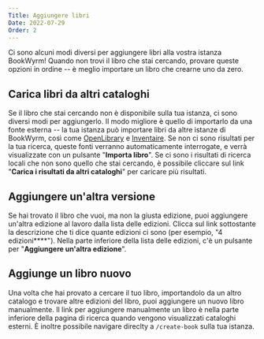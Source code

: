 ```yaml
---
Title: Aggiungere libri
Date: 2022-07-29
Order: 2
---
```


Ci sono alcuni modi diversi per aggiungere libri alla vostra istanza BookWyrm! Quando non trovi il libro che stai cercando, provare queste opzioni in ordine -- è meglio importare un libro che crearne uno da zero.

## Carica libri da altri cataloghi

Se il libro che stai cercando non è disponibile sulla tua istanza, ci sono diversi modi per aggiungerlo. Il modo migliore è quello di importarlo da una fonte esterna -- la tua istanza può importare libri da altre istanze di BookWyrm, così come [OpenLibrary](http://openlibrary.org/) e [Inventaire](http://inventaire.io/). Se non ci sono risultati per la tua ricerca, queste fonti verranno automaticamente interrogate, e verrà visualizzate con un pulsante "**Importa libro**". Se ci sono i risultati di ricerca locali che non sono quello che stai cercando, è possibile cliccare sul link "**Carica i risultati da altri cataloghi**" per caricare più risultati.


## Aggiungere un'altra versione

Se hai trovato il libro che vuoi, ma non la giusta edizione, puoi aggiungere un'altra edizione al lavoro dalla lista delle edizioni. Clicca sul link sottostante la descrizione che ti dice quante edizioni ci sono (per esempio, "4 edizioni****"). Nella parte inferiore della lista delle edizioni, c'è un pulsante per "**Aggiungere un'altra edizione**".

## Aggiunge un libro nuovo

Una volta che hai provato a cercare il tuo libro, importandolo da un altro catalogo e trovare altre edizioni del libro, puoi aggiungere un nuovo libro manualmente. Il link per aggiungere manualmente un libro è nella parte inferiore della pagina di ricerca quando vengono visualizzati cataloghi esterni. È inoltre possibile navigare direclty a `/create-book` sulla tua istanza.

